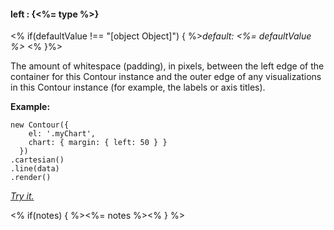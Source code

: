 #### **left** : {<%= type %>}

<% if(defaultValue !== "[object Object]") { %>*default: <%= defaultValue %>* <% }%>

The amount of whitespace (padding), in pixels, between the left edge of the container for this Contour instance and the outer edge of any visualizations in this Contour instance (for example, the labels or axis titles).

**Example:**

    new Contour({
        el: '.myChart',
        chart: { margin: { left: 50 } }
      })
    .cartesian()
    .line(data)
    .render()

*[Try it.](<%= jsFiddleLink %>)*

<% if(notes) { %><%= notes %><% } %>


